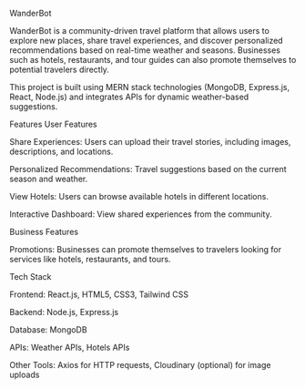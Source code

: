 WanderBot

WanderBot is a community-driven travel platform that allows users to explore new places, share travel experiences, and discover personalized recommendations based on real-time weather and seasons. Businesses such as hotels, restaurants, and tour guides can also promote themselves to potential travelers directly.

This project is built using MERN stack technologies (MongoDB, Express.js, React, Node.js) and integrates APIs for dynamic weather-based suggestions.

Features
User Features

Share Experiences: Users can upload their travel stories, including images, descriptions, and locations.

Personalized Recommendations: Travel suggestions based on the current season and weather.

View Hotels: Users can browse available hotels in different locations.

Interactive Dashboard: View shared experiences from the community.

Business Features

Promotions: Businesses can promote themselves to travelers looking for services like hotels, restaurants, and tours.

Tech Stack

Frontend: React.js, HTML5, CSS3, Tailwind CSS

Backend: Node.js, Express.js

Database: MongoDB

APIs: Weather APIs, Hotels APIs

Other Tools: Axios for HTTP requests, Cloudinary (optional) for image uploads